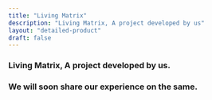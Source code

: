 ```yaml
---
title: "Living Matrix"
description: "Living Matrix, A project developed by us"
layout: "detailed-product"
draft: false
---
```


### Living Matrix, A project developed by us.
### We will soon share our experience on the same.